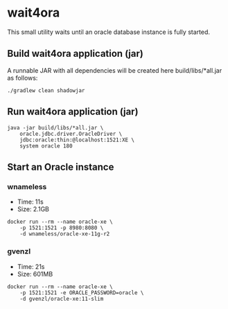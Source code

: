# wait4ora

This small utility waits until an oracle database instance is fully started.

## Build wait4ora application (jar)
A runnable JAR with all dependencies will be created here build/libs/*all.jar as follows:
```
./gradlew clean shadowjar
```

## Run wait4ora application (jar)
```
java -jar build/libs/*all.jar \
    oracle.jdbc.driver.OracleDriver \
    jdbc:oracle:thin:@localhost:1521:XE \
    system oracle 180
```

## Start an Oracle instance
### wnameless
- Time: 11s
- Size: 2.1GB
```
docker run --rm --name oracle-xe \
    -p 1521:1521 -p 8980:8080 \
    -d wnameless/oracle-xe-11g-r2
```

### gvenzl
- Time: 21s
- Size: 601MB
```
docker run --rm --name oracle-xe \
    -p 1521:1521 -e ORACLE_PASSWORD=oracle \
    -d gvenzl/oracle-xe:11-slim
```
